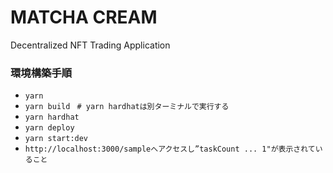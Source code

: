 # MATCHA CREAM

Decentralized NFT Trading Application

### 環境構築手順 

- `yarn`
- `yarn build`
` # yarn hardhatは別ターミナルで実行する`
- `yarn hardhat`
- `yarn deploy`
- `yarn start:dev`
- `http://localhost:3000/sampleへアクセスし”taskCount ... 1"が表示されていること`
